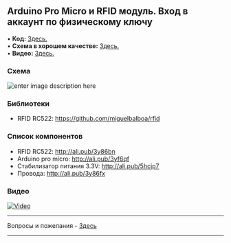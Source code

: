 ## Arduino Pro Micro и RFID модуль. Вход в аккаунт по физическому ключу
• **Код:** [Здесь.](/all_here/110/code.txt)  
• **Схема в хорошем качестве:** [Здесь.](https://i.imgur.com/CesxWfE.jpg)  
• **Видео:** [Здесь.](https://youtu.be/mnTJ_KKey8Y)  

### Схема
![enter image description here](https://i.imgur.com/CesxWfE.jpg)

### Библиотеки
- RFID RC522: https://github.com/miguelbalboa/rfid

### Список компонентов
- RFID RC522: http://ali.pub/3y86bn  
- Arduino pro micro: http://ali.pub/3yf6qf  
- Стабилизатор питания 3.3V: http://ali.pub/5hcjp7  
- Провода: http://ali.pub/3y86fx  

### Видео
[![Video](https://img.youtube.com/vi/mnTJ_KKey8Y/maxresdefault.jpg)](https://youtu.be/mnTJ_KKey8Y)

---

Вопросы и пожелания - [Здесь](https://www.youtube.com/c/Bytevideo/)

---
